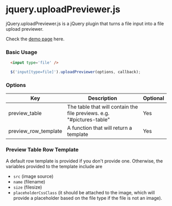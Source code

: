 # jquery.uploadPreviewer.js

jQuery.uploadPreviewer.js is a jQuery plugin that turns a file input into a file upload previewer.

Check the [demo page](http://opsmanager.github.io/jquery.uploadPreviewer.js) here.

### Basic Usage

```html
  <input type='file' />
```

```javascript
  $('input[type=file]').uploadPreviewer(options, callback);
```

### Options

| Key                   | Description                                                           | Optional |
| --------------------- | --------------------------------------------------------------------- | -------- |
| preview_table         | The table that will contain the file previews. e.g. "#pictures-table" | Yes      |
| preview_row_template  | A function that will return a template                                | Yes      |

### Preview Table Row Template

A default row template is provided if you don't provide one. Otherwise, the variables
provided to the template include are
- `src` (image source)
- `name` (filename)
- `size` (filesize)
- `placeholderCssClass` (it should be attached to the image, which will provide a placeholder based on the file type if the file is not an image).
